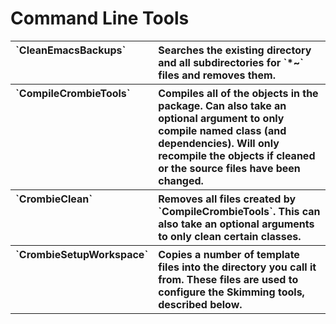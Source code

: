 # Command Line Tools

<table cellpadding=50>
  <tr>
    <th align="left" valign="top">
      `CleanEmacsBackups`
    </th>
    <th align="left">
       Searches the existing directory and all subdirectories for `*~` files and removes them.
    </th>
  </tr>
  <tr>
    <th align="left" valign="top">
      `CompileCrombieTools`
    </th>
    <th align="left">
      Compiles all of the objects in the package.
      Can also take an optional argument to only compile named class (and dependencies).
      Will only recompile the objects if cleaned or the source files have been changed.
    </th>
  </tr>
  <tr>
    <th align="left" valign="top">
      `CrombieClean`
    </th>
    <th align="left">
      Removes all files created by `CompileCrombieTools`.
      This can also take an optional arguments to only clean certain classes.
    </th>
  </tr>
  <tr>
    <th align="left" valign="top">
      `CrombieSetupWorkspace`
    </th>
    <th align="left">
      Copies a number of template files into the directory you call it from.
      These files are used to configure the Skimming tools, described below.
    </th>
  </tr>
</table>
